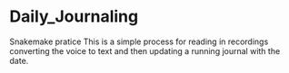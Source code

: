 # Daily_Journaling

Snakemake pratice 
This is a simple process for reading in recordings converting the voice to text and then updating a running journal with the date. 
